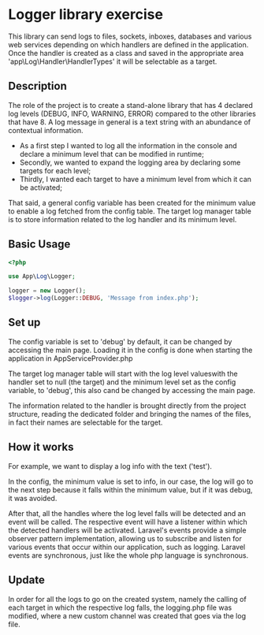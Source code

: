 
# Logger library exercise



This library can send logs to files, sockets, inboxes, databases and various web services depending on which handlers are defined in the application. Once the handler is created as a class and saved in the appropriate area 'app\Log\Handler\HandlerTypes' it will be selectable as a target.

## Description
The role of the project is to create a stand-alone library that has 4 declared log levels (DEBUG, INFO, WARNING, ERROR) compared to the other libraries that have 8. A log message in general is a text string with an abundance of contextual information. 
- As a first step I wanted to log all the information in the console and declare a minimum level that can be modified in runtime;
- Secondly, we wanted to expand the logging area by declaring some targets for each level;
- Thirdly, I wanted each target to have a minimum level from which it can be activated;

That said, a general config variable has been created for the minimum value to enable a log fetched from the config table. The target log manager table is to store information related to the log handler and its minimum level.

## Basic Usage

```php
<?php

use App\Log\Logger;

logger = new Logger();
$logger->log(Logger::DEBUG, 'Message from index.php');
```

## Set up

The config variable is set to 'debug' by default, it can be changed by accessing the main page. Loading it in the config is done when starting the application in AppServiceProvider.php

The target log manager table will start with the log level values ​​with the handler set to null (the target) and the minimum level set as the config variable, to 'debug', this also cand be changed by accessing the main page.

The information related to the handler is brought directly from the project structure, reading the dedicated folder and bringing the names of the files, in fact their names are selectable for the target.

## How it works

For example, we want to display a log info with the text ('test'). 

In the config, the minimum value is set to info, in our case, the log will go to the next step because it falls within the minimum value, but if it was debug, it was avoided.

After that, all the handles where the log level falls will be detected and an event will be called. The respective event will have a listener within which the detected handlers will be activated. Laravel's events provide a simple observer pattern implementation, allowing us to subscribe and listen for various events that occur within our application, such as logging. Laravel events are synchronous, just like the whole php language is synchronous. 

## Update
In order for all the logs to go on the created system, namely the calling of each target in which the respective log falls, the logging.php file was modified, where a new custom channel was created that goes via the log file.
